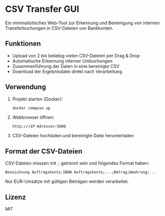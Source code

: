 # CSV Transfer GUI

Ein minimalistisches Web-Tool zur Erkennung und Bereinigung von internen Transferbuchungen in CSV-Dateien von Bankkonten.

## Funktionen

- Upload von 2 bis beliebig vielen CSV-Dateien per Drag & Drop
- Automatische Erkennung interner Umbuchungen
- Zusammenführung der Daten in eine bereinigte CSV
- Download der Ergebnisdatei direkt nach Verarbeitung

## Verwendung

1. Projekt starten (Docker):
   ```bash
   docker compose up
   ```

2. Webbrowser öffnen:
   ```
   http://<IP-Adresse>:5000
   ```

3. CSV-Dateien hochladen und bereinigte Datei herunterladen

## Format der CSV-Dateien

CSV-Dateien müssen mit `;` getrennt sein und folgendes Format haben:

```
Bezeichnung Auftragskonto;IBAN Auftragskonto;...;Betrag;Waehrung;...
```

Nur EUR-Umsätze mit gültigen Beträgen werden verarbeitet.

## Lizenz

MIT
